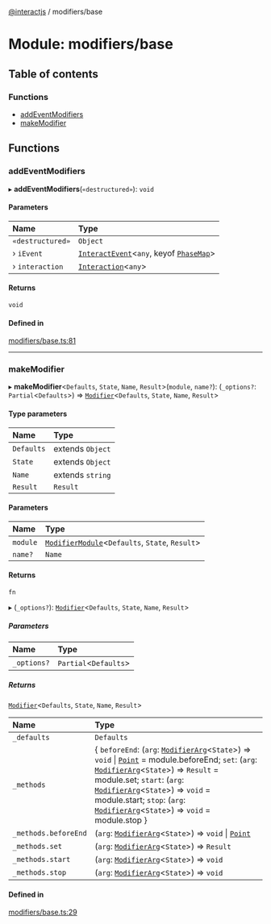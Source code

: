 [@interactjs](../README.md) / modifiers/base

# Module: modifiers/base

## Table of contents

### Functions

- [addEventModifiers](modifiers_base.md#addeventmodifiers)
- [makeModifier](modifiers_base.md#makemodifier)

## Functions

### addEventModifiers

▸ **addEventModifiers**(`«destructured»`): `void`

#### Parameters

| Name | Type |
| :------ | :------ |
| `«destructured»` | `Object` |
| › `iEvent` | [`InteractEvent`](../classes/core_InteractEvent.InteractEvent.md)\<`any`, keyof [`PhaseMap`](../interfaces/core_InteractEvent.PhaseMap.md)\> |
| › `interaction` | [`Interaction`](../classes/core_Interaction.Interaction.md)\<`any`\> |

#### Returns

`void`

#### Defined in

[modifiers/base.ts:81](https://github.com/taye/interact.js/blob/24fdee86/packages/@interactjs/modifiers/base.ts#L81)

___

### makeModifier

▸ **makeModifier**\<`Defaults`, `State`, `Name`, `Result`\>(`module`, `name?`): (`_options?`: `Partial`\<`Defaults`\>) => [`Modifier`](../interfaces/modifiers_types.Modifier.md)\<`Defaults`, `State`, `Name`, `Result`\>

#### Type parameters

| Name | Type |
| :------ | :------ |
| `Defaults` | extends `Object` |
| `State` | extends `Object` |
| `Name` | extends `string` |
| `Result` | `Result` |

#### Parameters

| Name | Type |
| :------ | :------ |
| `module` | [`ModifierModule`](../interfaces/modifiers_types.ModifierModule.md)\<`Defaults`, `State`, `Result`\> |
| `name?` | `Name` |

#### Returns

`fn`

▸ (`_options?`): [`Modifier`](../interfaces/modifiers_types.Modifier.md)\<`Defaults`, `State`, `Name`, `Result`\>

##### Parameters

| Name | Type |
| :------ | :------ |
| `_options?` | `Partial`\<`Defaults`\> |

##### Returns

[`Modifier`](../interfaces/modifiers_types.Modifier.md)\<`Defaults`, `State`, `Name`, `Result`\>

| Name | Type |
| :------ | :------ |
| `_defaults` | `Defaults` |
| `_methods` | \{ `beforeEnd`: (`arg`: [`ModifierArg`](../interfaces/modifiers_types.ModifierArg.md)\<`State`\>) => `void` \| [`Point`](../interfaces/core_types.Point.md) = module.beforeEnd; `set`: (`arg`: [`ModifierArg`](../interfaces/modifiers_types.ModifierArg.md)\<`State`\>) => `Result` = module.set; `start`: (`arg`: [`ModifierArg`](../interfaces/modifiers_types.ModifierArg.md)\<`State`\>) => `void` = module.start; `stop`: (`arg`: [`ModifierArg`](../interfaces/modifiers_types.ModifierArg.md)\<`State`\>) => `void` = module.stop } |
| `_methods.beforeEnd` | (`arg`: [`ModifierArg`](../interfaces/modifiers_types.ModifierArg.md)\<`State`\>) => `void` \| [`Point`](../interfaces/core_types.Point.md) |
| `_methods.set` | (`arg`: [`ModifierArg`](../interfaces/modifiers_types.ModifierArg.md)\<`State`\>) => `Result` |
| `_methods.start` | (`arg`: [`ModifierArg`](../interfaces/modifiers_types.ModifierArg.md)\<`State`\>) => `void` |
| `_methods.stop` | (`arg`: [`ModifierArg`](../interfaces/modifiers_types.ModifierArg.md)\<`State`\>) => `void` |

#### Defined in

[modifiers/base.ts:29](https://github.com/taye/interact.js/blob/24fdee86/packages/@interactjs/modifiers/base.ts#L29)
